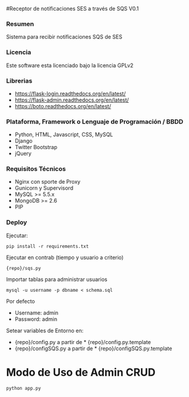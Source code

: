 #Receptor de notificaciones SES a través de SQS V0.1

### Resumen
Sistema para recibir notificaciones SQS de SES

### Licencia
Este software esta licenciado bajo la licencia GPLv2

### Librerias

* https://flask-login.readthedocs.org/en/latest/
* https://flask-admin.readthedocs.org/en/latest/
* https://boto.readthedocs.org/en/latest/

### Plataforma, Framework o Lenguaje de Programación / BBDD
- Python, HTML, Javascript, CSS, MySQL  
- Django
- Twitter Bootstrap
- jQuery

### Requisitos Técnicos
- Nginx con sporte de Proxy
- Gunicorn y Supervisord
- MySQL >= 5.5.x
- MongoDB >= 2.6
- PIP

### Deploy
Ejecutar:
```
pip install -r requirements.txt
```

Ejecutar en contrab (tiempo y usuario a criterio)
```
{repo}/sqs.py
```

Importar tablas para administrar usuarios
```
mysql -u username -p dbname < schema.sql
```
Por defecto
 - Username: admin
 - Password: admin

Setear variables de Entorno en:
* {repo}/config.py a partir de * {repo}/config.py.template
* {repo}/configSQS.py a partir de * {repo}/configSQS.py.template

# Modo de Uso de Admin CRUD

```
python app.py
```
